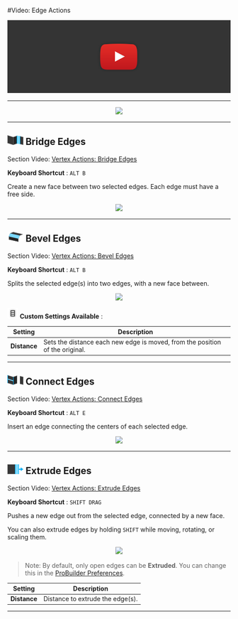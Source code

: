 #Video: Edge Actions

[![Edge Actions Video](../images/VideoLink_YouTube_768.png)](@todo)

---

<div style="text-align:center">
<img src="../../images/Toolbar_EdgeActions.png">
</div>

---

## ![Bridge Edges Icon](../images/icons/Edge_Bridge.png "Bridge Edges Icon") Bridge Edges

<div class="info-box warning">
Section Video: <a href="@todo">Vertex Actions: Bridge Edges</a>
</div> 

**Keyboard Shortcut** : `ALT B`

Create a new face between two selected edges. Each edge must have a free side.

<div style="text-align:center">
<img src="../../images/BridgeEdges_Example.png">
</div>

---

## ![Bevel Edges Icon](../images/icons/Edge_Bevel.png "Bevel Edges Icon") Bevel Edges

<div class="info-box warning">
Section Video: <a href="@todo">Vertex Actions: Bevel Edges</a>
</div> 

**Keyboard Shortcut** : `ALT B`

Splits the selected edge(s) into two edges, with a new face between.

<div style="text-align:center">
<img src="../../images/BevelEdges_Example.png">
</div>

![Options Icon](../images/icons/options.png) **Custom Settings Available** :

Setting | Description
--- | ---
**Distance** | Sets the distance each new edge is moved, from the position of the original.

---

## ![Connect Edges Icon](../images/icons/Edge_Connect.png "Connect Edges Icon") Connect Edges

<div class="info-box warning">
Section Video: <a href="@todo">Vertex Actions: Connect Edges</a>
</div> 

**Keyboard Shortcut** : `ALT E`

Insert an edge connecting the centers of each selected edge.

<div style="text-align:center">
<img src="../../images/ConnectEdges_Example.png">
</div>

---

## ![Extrude Edges Icon](../images/icons/Edge_Extrude.png "Extrude Edges Icon") Extrude Edges

<div class="info-box warning">
Section Video: <a href="@todo">Vertex Actions: Extrude Edges</a>
</div> 

**Keyboard Shortcut** : `SHIFT DRAG`

Pushes a new edge out from the selected edge, connected by a new face.

You can also extrude edges by holding `SHIFT` while moving, rotating, or scaling them.

<div style="text-align:center">
<img src="../../images/ExtrudeEdges_Example.png">
</div>

> Note: By default, only open edges can be **Extruded**. You can change this in the [ProBuilder Preferences](@todo).

Setting | Description
--- | ---
**Distance** | Distance to extrude the edge(s).

---

